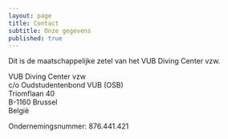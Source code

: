 ```yaml
---
layout: page
title: Contact
subtitle: Onze gegevens
published: true
---
```


Dit is de maatschappelijke zetel van het VUB Diving Center vzw.

VUB Diving Center vzw  
c/o Oudstudentenbond VUB (OSB)  
Triomflaan 40  
B-1160 Brussel  
België

Ondernemingsnummer: 876.441.421
